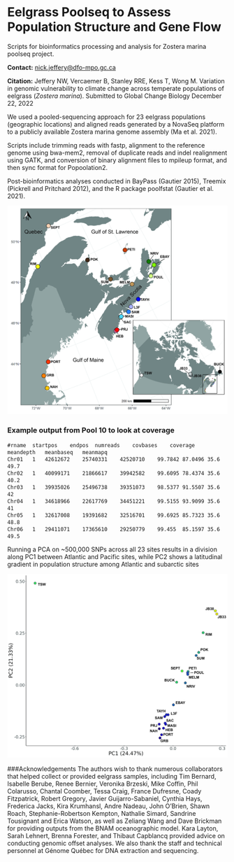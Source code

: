 # Eelgrass Poolseq to Assess Population Structure and Gene Flow
Scripts for bioinformatics processing and analysis for Zostera marina poolseq project. 

__Contact:__      nick.jeffery@dfo-mpo.gc.ca

__Citation:__       Jeffery NW, Vercaemer B, Stanley RRE, Kess T, Wong M. Variation in genomic vulnerability to climate change across temperate populations of eelgrass                     (_Zostera marina_). Submitted to Global Change Biology December 22, 2022


We used a pooled-sequencing approach for 23 eelgrass populations (geographic locations) and aligned reads generated by a NovaSeq platform to a publicly available Zostera marina genome assembly (Ma et al. 2021). 


Scripts include trimming reads with fastp, alignment to the reference genome using bwa-mem2, removal of duplicate reads and indel realignment using GATK, and conversion of binary alignment files to mpileup format, and then sync format for Popoolation2. 

Post-bioinformatics analyses conducted in BayPass (Gautier 2015), Treemix (Pickrell and Pritchard 2012), and the R package poolfstat (Gautier et al. 2021). 

![Sample sites](https://github.com/NickJeff13/Eelgrass_Poolseq/blob/main/Figures/SubmissionFigures/Figure1_tonal-01.jpg)

### Example output from Pool 10 to look at coverage
```
#rname	startpos	endpos	numreads	covbases	coverage	meandepth	meanbaseq	meanmapq
Chr01	1	42612672	25740331	42520710	99.7842	87.0496	35.6	49.7
Chr02	1	40099171	21866617	39942582	99.6095	78.4374	35.6	40.2
Chr03	1	39935026	25496738	39351073	98.5377	91.5507	35.6	42
Chr04	1	34618966	22617769	34451221	99.5155	93.9099	35.6	41
Chr05	1	32617008	19391682	32516701	99.6925	85.7323	35.6	48.8
Chr06	1	29411071	17365610	29250779	99.455	85.1597	35.6	49.5

```

Running a PCA on ~500,000 SNPs across all 23 sites results in a division along PC1 between Atlantic and Pacific sites, while PC2 shows a latitudinal gradient in population structure among Atlantic and subarctic sites

![Principal Components Analysis of Allele Frequencies](https://github.com/NickJeff13/Eelgrass_Poolseq/blob/main/Figures/SubmissionFigures/PCAs/PCA%20-%20all%20labeled-01.jpg)


###Acknowledgements
The authors wish to thank numerous collaborators that helped collect or provided eelgrass samples, including Tim Bernard, Isabelle Berube, Renee Bernier, Veronika Brzeski, Mike Coffin, Phil Colarusso, Chantal Coomber, Tessa Craig, France Dufresne, Coady Fitzpatrick, Robert Gregory, Javier Guijarro-Sabaniel, Cynthia Hays, Frederica Jacks, Kira Krumhansl, Andre Nadeau, John O’Brien, Shawn Roach, Stephanie-Robertson Kempton, Nathalie Simard, Sandrine Tousignant and Erica Watson, as well as Zeliang Wang and Dave Brickman for providing outputs from the BNAM oceanographic model. Kara Layton, Sarah Lehnert, Brenna Forester, and Thibaut Capblancq provided advice on conducting genomic offset analyses. We also thank the staff and technical personnel at Génome Québec for DNA extraction and sequencing. 
